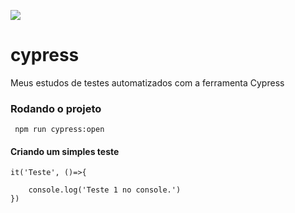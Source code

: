 ![](https://www.cypress.io/static/cypress-io-logo-social-share-8fb8a1db3cdc0b289fad927694ecb415.png)

# cypress
Meus estudos de testes automatizados com a ferramenta Cypress


### Rodando o projeto

     npm run cypress:open


#### Criando um simples teste


    it('Teste', ()=>{

        console.log('Teste 1 no console.')
    })